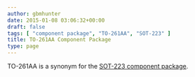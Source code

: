 ```yaml
---
author: gbmhunter
date: 2015-01-08 03:06:32+00:00
draft: false
tags: [ "component package", "TO-261AA", "SOT-223" ]
title: TO-261AA Component Package
type: page
---
```


TO-261AA is a synonym for the [SOT-223 component package](/pcb-design/component-packages/sot-223-component-package/).